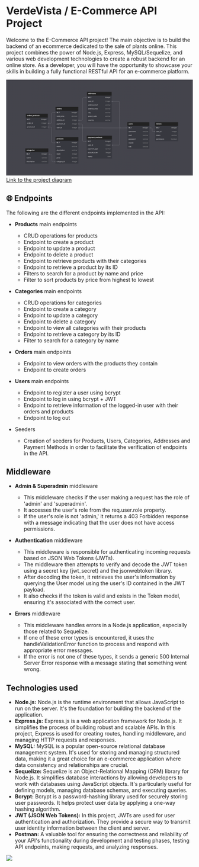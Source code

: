 # VerdeVista / E-Commerce API Project

Welcome to the E-Commerce API project! 
The main objective is to build the backend of an ecommerce dedicated to the sale of plants online.
This project combines the power of Node.js, Express, MySQL/Sequelize, and various web development technologies to create a robust backend for an online store. As a developer, you will have the opportunity to showcase your skills in building a fully functional RESTful API for an e-commerce platform.

![](https://github.com/Cocera/VerdeVista_backend_ecommerce/blob/main/assets/diagramDB.gif)
<a href="https://dbdiagram.io/d/VerdeVistaDB-653fe02cffbf5169f0bfeff4">Link to the project diagram</a>

## 🌐 Endpoints

The following are the different endpoints implemented in the API:

- <strong>Products</strong> main endpoints
  - CRUD operations for products
  - Endpoint to create a product
  - Endpoint to update a product
  - Endpoint to delete a product
  - Endpoint to retrieve products with their categories
  - Endpoint to retrieve a product by its ID
  - Filters to search for a product by name and price
  - Filter to sort products by price from highest to lowest

- <strong>Categories</strong> main endpoints
  - CRUD operations for categories
  - Endpoint to create a category
  - Endpoint to update a category
  - Endpoint to delete a category
  - Endpoint to view all categories with their products
  - Endpoint to retrieve a category by its ID
  - Filter to search for a category by name

- <strong>Orders</strong> main endpoints
  - Endpoint to view orders with the products they contain
  - Endpoint to create orders

- <strong>Users</strong> main endpoints
  - Endpoint to register a user using bcrypt
  - Endpoint to log in using bcrypt + JWT
  - Endpoint to retrieve information of the logged-in user with their orders and products
  - Endpoint to log out

- Seeders
  - Creation of seeders for Products, Users, Categories, Addresses and Payment Methods in order to facilitate the verification of endpoints in the API.

## Middleware
- <strong>Admin & Superadmin</strong> middleware
  - This middleware checks if the user making a request has the role of 'admin' and 'superadmin'.
  - It accesses the user's role from the req.user.role property.
  - If the user's role is not 'admin,' it returns a 403 Forbidden response with a message indicating that the user does not have access permissions.
  
- <strong>Authentication</strong> middleware
  - This middleware is responsible for authenticating incoming requests based on JSON Web Tokens (JWTs).
  - The middleware then attempts to verify and decode the JWT token using a secret key (jwt_secret) and the jsonwebtoken library.
  - After decoding the token, it retrieves the user's information by querying the User model using the user's ID contained in the JWT payload.
  - It also checks if the token is valid and exists in the Token model, ensuring it's associated with the correct user.

- <strong>Errors</strong> middleware
  - This middleware handles errors in a Node.js application, especially those related to Sequelize.
  - If one of these error types is encountered, it uses the handleValidationError function to process and respond with appropriate error messages.
  - If the error is not one of these types, it sends a generic 500 Internal Server Error response with a message stating that something went wrong.

## Technologies used
<ul>
<li><strong>Node.js:</strong> Node.js is the runtime environment that allows JavaScript to run on the server. It's the foundation for building the backend of the application.</li>

<li><strong>Express.js:</strong> Express.js is a web application framework for Node.js. It simplifies the process of building robust and scalable APIs. In this project, Express is used for creating routes, handling middleware, and managing HTTP requests and responses.</li>

<li><strong>MySQL:</strong> MySQL is a popular open-source relational database management system. It's used for storing and managing structured data, making it a great choice for an e-commerce application where data consistency and relationships are crucial.</li>

<li><strong>Sequelize:</strong> Sequelize is an Object-Relational Mapping (ORM) library for Node.js. It simplifies database interactions by allowing developers to work with databases using JavaScript objects. It's particularly useful for defining models, managing database schemas, and executing queries.</li>

<li><strong>Bcrypt:</strong> Bcrypt is a password-hashing library used for securely storing user passwords. It helps protect user data by applying a one-way hashing algorithm.</li>

<li><strong>JWT (JSON Web Tokens):</strong> In this project, JWTs are used for user authentication and authorization. They provide a secure way to transmit user identity information between the client and server.</li>

<li><strong>Postman:</strong> A valuable tool for ensuring the correctness and reliability of your API's functionality during development and testing phases, testing API endpoints, making requests, and analyzing responses.</li>
</ul>



<a href="https://www.linkedin.com/in/veronica-polegre-304a3b297/" target="_blank"><img src="https://img.shields.io/badge/-LinkedIn-%230077B5?style=for-the-badge&logo=linkedin&logoColor=white" target="_blank"></a>